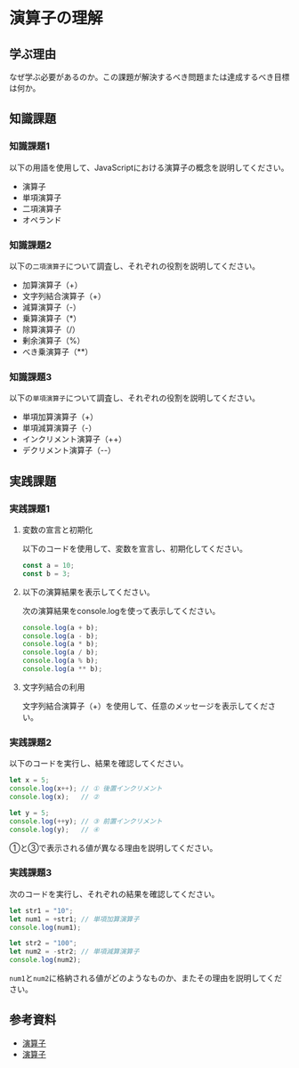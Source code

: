 # 演算子の理解

## 学ぶ理由

なぜ学ぶ必要があるのか。この課題が解決するべき問題または達成するべき目標は何か。

## 知識課題

### 知識課題1

以下の用語を使用して、JavaScriptにおける演算子の概念を説明してください。

- 演算子
- 単項演算子
- 二項演算子
- オペランド

### 知識課題2

以下の`二項演算子`について調査し、それぞれの役割を説明してください。

- 加算演算子（+）
- 文字列結合演算子（+）
- 減算演算子（-）
- 乗算演算子（*）
- 除算演算子（/）
- 剰余演算子（%）
- べき乗演算子（**）

### 知識課題3

以下の`単項演算子`について調査し、それぞれの役割を説明してください。

- 単項加算演算子（+）
- 単項減算演算子（-）
- インクリメント演算子（++）
- デクリメント演算子（--）

## 実践課題

### 実践課題1

1. 変数の宣言と初期化

   以下のコードを使用して、変数を宣言し、初期化してください。

   ``` js
   const a = 10;
   const b = 3;
   ```

2. 以下の演算結果を表示してください。

   次の演算結果をconsole.logを使って表示してください。

   ``` js
   console.log(a + b);
   console.log(a - b);
   console.log(a * b);
   console.log(a / b);
   console.log(a % b);
   console.log(a ** b);
   ```

3. 文字列結合の利用

   文字列結合演算子（+）を使用して、任意のメッセージを表示してください。

### 実践課題2

以下のコードを実行し、結果を確認してください。

``` js
let x = 5;
console.log(x++); // ① 後置インクリメント
console.log(x);   // ②

let y = 5;
console.log(++y); // ③ 前置インクリメント
console.log(y);   // ④
```

①と③で表示される値が異なる理由を説明してください。

### 実践課題3

次のコードを実行し、それぞれの結果を確認してください。

``` js
let str1 = "10";
let num1 = +str1; // 単項加算演算子
console.log(num1);

let str2 = "100";
let num2 = -str2; // 単項減算演算子
console.log(num2);
```

`num1`と`num2`に格納される値がどのようなものか、またその理由を説明してください。

## 参考資料

- [演算子](https://jsprimer.net/basic/operator/)
- [演算子](https://ja.javascript.info/operators)
